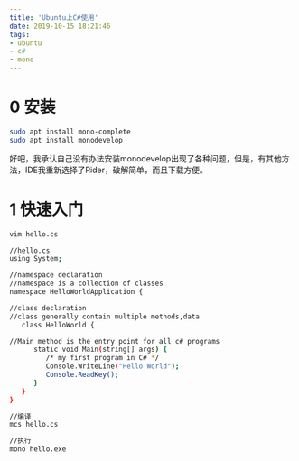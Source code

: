 ```yaml
---
title: 'Ubuntu上C#使用'
date: 2019-10-15 18:21:46
tags:
- ubuntu
- c#
- mono
---
```


# 0 安装
```bash
sudo apt install mono-complete
sudo apt install monodevelop
```
好吧，我承认自己没有办法安装monodevelop出现了各种问题，但是，有其他方法，IDE我重新选择了Rider，破解简单，而且下载方便。



# 1 快速入门
```bash
vim hello.cs

//hello.cs
using System;

//namespace declaration 
//namespace is a collection of classes
namespace HelloWorldApplication {

//class declaration
//class generally contain multiple methods,data
   class HelloWorld {

//Main method is the entry point for all c# programs
      static void Main(string[] args) {
         /* my first program in C# */
         Console.WriteLine("Hello World");
         Console.ReadKey();
      }
   }
}

//编译
mcs hello.cs

//执行
mono hello.exe
```
